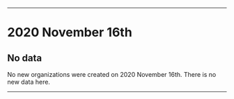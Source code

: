 
***

# 2020 November 16th

## No data

No new organizations were created on 2020 November 16th. There is no new data here.

***
